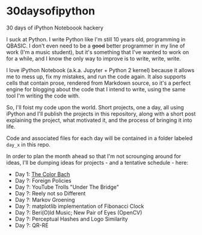 # 30daysofipython
30 days of iPython Noteboook hackery

I suck at Python. I write Python like I'm still 10 years old, programming in QBASIC. I don't even need to be a ~~good~~ better programmer in my line of work (I'm a music student), but it's something that I've wanted to work on for a while, and I know the only way to improve is to write, write, write.

I love iPython Notebook (a.k.a. Jupyter + Python 2 kernel) because it allows me to mess up, fix my mistakes, and run the code again. It also supports cells that contain prose, rendered from Markdown source, so it's a perfect engine for blogging about the code that I intend to write, using the same tool I'm writing the code with.

So, I'll foist my code upon the world. Short projects, one a day, all using iPython and I'll publish the projects in this repository, along with a short post explaining the project, what motivated it, and the process of bringing it into life.

Code and associated files for each day will be contained in a folder labeled `day_x` in this repo.

In order to plan the month ahead so that I'm not scrounging around for ideas, I'll be dumping ideas for projects - and a tentative schedule - here:

- Day 1: [The Color Bach](https://github.com/eamonnbell/30daysofipython/blob/master/day1/The%20Color%20Bach.ipynb)
- Day ?: Foreign Policies
- Day ?: YouTube Trolls "Under The Bridge"
- Day ?: Reely not so Different
- Day ?: Markov Groening
- Day ?: matplotlib implementation of Fibonacci Clock
- Day ?: Beri(O)ld Music; New Pair of Eyes (OpenCV)
- Day ?: Perceptual Hashes and Logo Similarity
- Day ?: QR-RE
